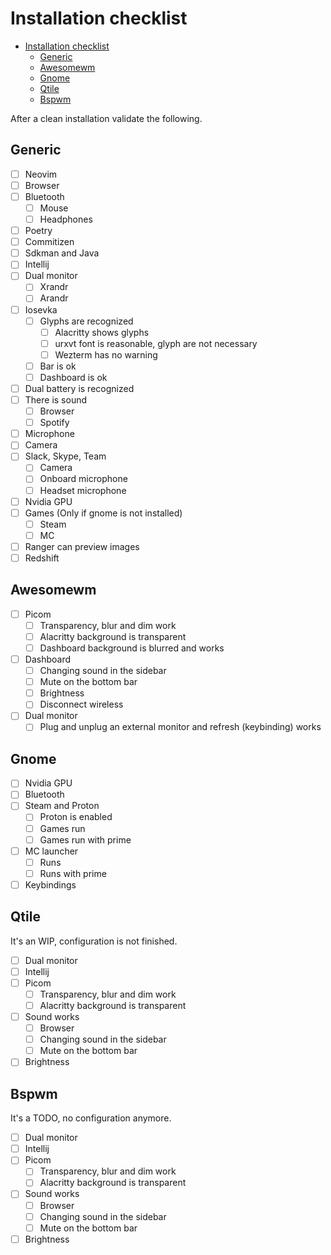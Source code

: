 # Installation checklist

<!-- TOC -->
- [Installation checklist](#installation-checklist)
    - [Generic](#generic)
    - [Awesomewm](#awesomewm)
    - [Gnome](#gnome)
    - [Qtile](#qtile)
    - [Bspwm](#bspwm)
<!-- TOC -->

After a clean installation validate the following.

## Generic

- [ ] Neovim
- [ ] Browser
- [ ] Bluetooth
    - [ ] Mouse
    - [ ] Headphones
- [ ] Poetry
- [ ] Commitizen
- [ ] Sdkman and Java
- [ ] Intellij
- [ ] Dual monitor
    - [ ] Xrandr
    - [ ] Arandr
- [ ] Iosevka
    - [ ] Glyphs are recognized
        - [ ] Alacritty shows glyphs
        - [ ] urxvt font is reasonable, glyph are not necessary
        - [ ] Wezterm has no warning
    - [ ] Bar is ok
    - [ ] Dashboard is ok
- [ ] Dual battery is recognized
- [ ] There is sound
    - [ ] Browser
    - [ ] Spotify
- [ ] Microphone
- [ ] Camera
- [ ] Slack, Skype, Team
    - [ ] Camera
    - [ ] Onboard microphone
    - [ ] Headset microphone
- [ ] Nvidia GPU
- [ ] Games (Only if gnome is not installed)
    - [ ] Steam
    - [ ] MC
- [ ] Ranger can preview images
- [ ] Redshift

## Awesomewm

- [ ] Picom
    - [ ] Transparency, blur and dim work
    - [ ] Alacritty background is transparent
    - [ ] Dashboard background is blurred and works
- [ ] Dashboard
    - [ ] Changing sound in the sidebar
    - [ ] Mute on the bottom bar
    - [ ] Brightness
    - [ ] Disconnect wireless
- [ ] Dual monitor
    - [ ] Plug and unplug an external monitor and refresh (keybinding) works

## Gnome

- [ ] Nvidia GPU
- [ ] Bluetooth
- [ ] Steam and Proton
    - [ ] Proton is enabled
    - [ ] Games run
    - [ ] Games run with prime
- [ ] MC launcher
    - [ ] Runs
    - [ ] Runs with prime
- [ ] Keybindings

## Qtile

It's an WIP, configuration is not finished.

- [ ] Dual monitor
- [ ] Intellij
- [ ] Picom
    - [ ] Transparency, blur and dim work
    - [ ] Alacritty background is transparent
- [ ] Sound works
    - [ ] Browser
    - [ ] Changing sound in the sidebar
    - [ ] Mute on the bottom bar
- [ ] Brightness

## Bspwm

It's a TODO, no configuration anymore.

- [ ] Dual monitor
- [ ] Intellij
- [ ] Picom
    - [ ] Transparency, blur and dim work
    - [ ] Alacritty background is transparent
- [ ] Sound works
    - [ ] Browser
    - [ ] Changing sound in the sidebar
    - [ ] Mute on the bottom bar
- [ ] Brightness
